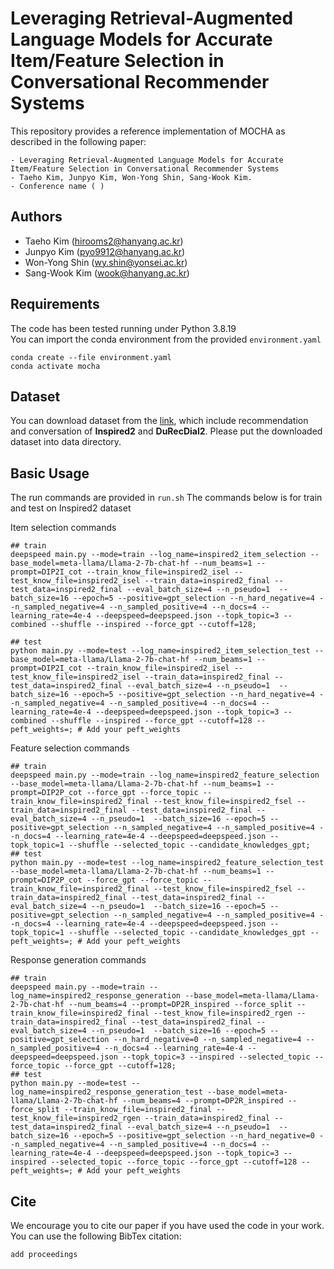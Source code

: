 # Leveraging Retrieval-Augmented Language Models for Accurate Item/Feature Selection in Conversational Recommender Systems

This repository provides a reference implementation of MOCHA as described in the following paper:
```
- Leveraging Retrieval-Augmented Language Models for Accurate Item/Feature Selection in Conversational Recommender Systems 
- Taeho Kim, Junpyo Kim, Won-Yong Shin, Sang-Wook Kim.
- Conference name ( )
```

## Authors
- Taeho Kim (hirooms2@hanyang.ac.kr)
- Junpyo Kim (pyo9912@hanyang.ac.kr)
- Won-Yong Shin (wy.shin@yonsei.ac.kr)
- Sang-Wook Kim (wook@hanyang.ac.kr)
  
## Requirements
The code has been tested running under Python 3.8.19  
You can import the conda environment from the provided `environment.yaml`
```
conda create --file environment.yaml
conda activate mocha
```

## Dataset
You can download dataset from the [link](https://drive.google.com/drive/folders/1HjDFGiEK4sUlyaPwj2l8C0TAYcsvW6PT?usp=sharing), which include recommendation and conversation of **Inspired2** and **DuRecDial2**. Please put the downloaded dataset into data directory.


## Basic Usage
The run commands are provided in `run.sh` 
The commands below is for train and test on Inspired2 dataset

Item selection commands
```
## train
deepspeed main.py --mode=train --log_name=inspired2_item_selection --base_model=meta-llama/Llama-2-7b-chat-hf --num_beams=1 --prompt=DIP2I_cot --train_know_file=inspired2_isel --test_know_file=inspired2_isel --train_data=inspired2_final --test_data=inspired2_final --eval_batch_size=4 --n_pseudo=1  --batch_size=16 --epoch=5 --positive=gpt_selection --n_hard_negative=4 --n_sampled_negative=4 --n_sampled_positive=4 --n_docs=4 --learning_rate=4e-4 --deepspeed=deepspeed.json --topk_topic=3 --combined --shuffle --inspired --force_gpt --cutoff=128;

## test
python main.py --mode=test --log_name=inspired2_item_selection_test --base_model=meta-llama/Llama-2-7b-chat-hf --num_beams=1 --prompt=DIP2I_cot --train_know_file=inspired2_isel --test_know_file=inspired2_isel --train_data=inspired2_final --test_data=inspired2_final --eval_batch_size=4 --n_pseudo=1  --batch_size=16 --epoch=5 --positive=gpt_selection --n_hard_negative=4 --n_sampled_negative=4 --n_sampled_positive=4 --n_docs=4 --learning_rate=4e-4 --deepspeed=deepspeed.json --topk_topic=3 --combined --shuffle --inspired --force_gpt --cutoff=128 --peft_weights=; # Add your peft_weights
```
Feature selection commands
```
## train
deepspeed main.py --mode=train --log_name=inspired2_feature_selection --base_model=meta-llama/Llama-2-7b-chat-hf --num_beams=1 --prompt=DIP2P_cot --force_gpt --force_topic --train_know_file=inspired2_final --test_know_file=inspired2_fsel --train_data=inspired2_final --test_data=inspired2_final --eval_batch_size=4 --n_pseudo=1  --batch_size=16 --epoch=5 --positive=gpt_selection --n_sampled_negative=4 --n_sampled_positive=4 --n_docs=4 --learning_rate=4e-4 --deepspeed=deepspeed.json --topk_topic=1 --shuffle --selected_topic --candidate_knowledges_gpt;
## test
python main.py --mode=test --log_name=inspired2_feature_selection_test --base_model=meta-llama/Llama-2-7b-chat-hf --num_beams=1 --prompt=DIP2P_cot --force_gpt --force_topic --train_know_file=inspired2_final --test_know_file=inspired2_fsel --train_data=inspired2_final --test_data=inspired2_final --eval_batch_size=4 --n_pseudo=1  --batch_size=16 --epoch=5 --positive=gpt_selection --n_sampled_negative=4 --n_sampled_positive=4 --n_docs=4 --learning_rate=4e-4 --deepspeed=deepspeed.json --topk_topic=1 --shuffle --selected_topic --candidate_knowledges_gpt --peft_weights=; # Add your peft_weights
```
Response generation commands
```
## train
deepspeed main.py --mode=train --log_name=inspired2_response_generation --base_model=meta-llama/Llama-2-7b-chat-hf --num_beams=4 --prompt=DP2R_inspired --force_split --train_know_file=inspired2_final --test_know_file=inspired2_rgen --train_data=inspired2_final --test_data=inspired2_final --eval_batch_size=4 --n_pseudo=1  --batch_size=16 --epoch=5 --positive=gpt_selection --n_hard_negative=0 --n_sampled_negative=4 --n_sampled_positive=4 --n_docs=4 --learning_rate=4e-4 --deepspeed=deepspeed.json --topk_topic=3 --inspired --selected_topic --force_topic --force_gpt --cutoff=128;
## test
python main.py --mode=test --log_name=inspired2_response_generation_test --base_model=meta-llama/Llama-2-7b-chat-hf --num_beams=4 --prompt=DP2R_inspired --force_split --train_know_file=inspired2_final --test_know_file=inspired2_rgen --train_data=inspired2_final --test_data=inspired2_final --eval_batch_size=4 --n_pseudo=1  --batch_size=16 --epoch=5 --positive=gpt_selection --n_hard_negative=0 --n_sampled_negative=4 --n_sampled_positive=4 --n_docs=4 --learning_rate=4e-4 --deepspeed=deepspeed.json --topk_topic=3 --inspired --selected_topic --force_topic --force_gpt --cutoff=128 --peft_weights=; # Add your peft_weights
```

## Cite
We encourage you to cite our paper if you have used the code in your work. You can use the following BibTex citation:
```
add proceedings
```